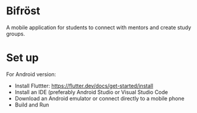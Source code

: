 # Bifröst
A mobile application for students to connect with mentors and create study groups.

# Set up
For Android version:
  - Install Fluttter: https://flutter.dev/docs/get-started/install
  - Install an IDE (preferably Android Studio or Visual Studio Code
  - Download an Android emulator or connect directly to a mobile phone
  - Build and Run
